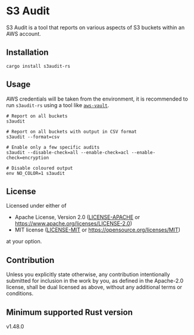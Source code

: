 # S3 Audit

S3 Audit is a tool that reports on various aspects of S3 buckets within an AWS
account.

## Installation

```shell
cargo install s3audit-rs
```

## Usage

AWS credentials will be taken from the environment, it is recommended to run
`s3audit-rs` using a tool like [`aws-vault`].

```shell
# Report on all buckets
s3audit

# Report on all buckets with output in CSV format
s3audit --format=csv

# Enable only a few specific audits
s3audit --disable-check=all --enable-check=acl --enable-check=encryption

# Disable coloured output
env NO_COLOR=1 s3audit
```

## License

Licensed under either of

  * Apache License, Version 2.0
    ([LICENSE-APACHE] or https://www.apache.org/licenses/LICENSE-2.0)
  * MIT license
    ([LICENSE-MIT] or https://opensource.org/licenses/MIT)

at your option.

## Contribution

Unless you explicitly state otherwise, any contribution intentionally submitted
for inclusion in the work by you, as defined in the Apache-2.0 license, shall
be dual licensed as above, without any additional terms or conditions.

## Minimum supported Rust version

v1.48.0

<!-- links -->
[`aws-vault`]: https://github.com/99designs/aws-vault
[LICENSE-APACHE]: LICENSE-APACHE
[LICENSE-MIT]: LICENSE-MIT
